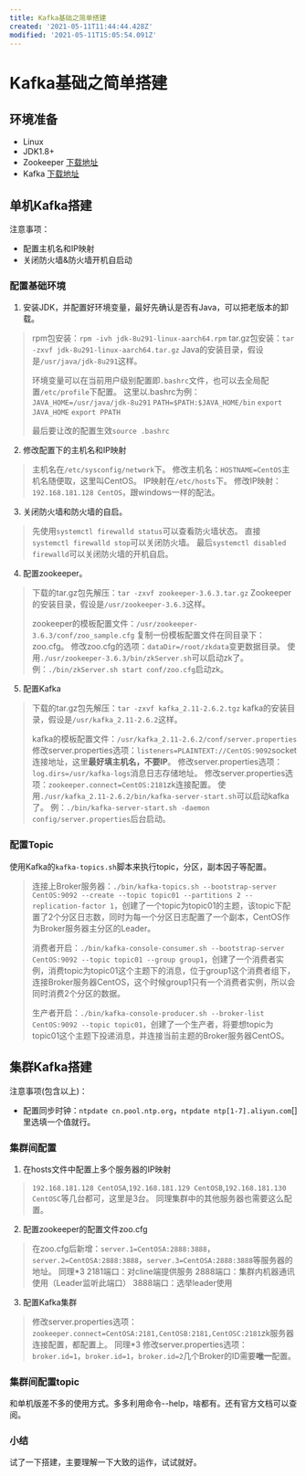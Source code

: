 ```yaml
---
title: Kafka基础之简单搭建
created: '2021-05-11T11:44:44.428Z'
modified: '2021-05-11T15:05:54.091Z'
---
```


# Kafka基础之简单搭建

## 环境准备
- Linux
- JDK1.8+
- Zookeeper [下载地址](https://downloads.apache.org/zookeeper/)
- Kafka [下载地址](http://kafka.apache.org/downloads)

## 单机Kafka搭建
注意事项：
- 配置主机名和IP映射
- 关闭防火墙&防火墙开机自启动

### 配置基础环境
1. 安装JDK，并配置好环境变量，最好先确认是否有Java，可以把老版本的卸载。
> rpm包安装：`rpm -ivh jdk-8u291-linux-aarch64.rpm`
> tar.gz包安装：`tar -zxvf jdk-8u291-linux-aarch64.tar.gz`
> Java的安装目录，假设是`/usr/java/jdk-8u291`这样。
>
> 环境变量可以在当前用户级别配置即`.bashrc`文件，也可以去全局配置`/etc/profile`下配置。
> 这里以.bashrc为例：
> `JAVA_HOME=/usr/java/jdk-8u291`
> `PATH=$PATH:$JAVA_HOME/bin`
> `export JAVA_HOME`
> `export PPATH`
>
> 最后要让改的配置生效`source .bashrc`

2. 修改配置下的主机名和IP映射
> 主机名在`/etc/sysconfig/network`下。
> 修改主机名：`HOSTNAME=CentOS`主机名随便取，这里叫CentOS。
> IP映射在`/etc/hosts`下。
> 修改IP映射：`192.168.181.128 CentOS`，跟windows一样的配法。

3. 关闭防火墙和防火墙的自启。
> 先使用`systemctl firewalld status`可以查看防火墙状态。
> 直接`systemctl firewalld stop`可以关闭防火墙。
> 最后`systemctl disabled firewalld`可以关闭防火墙的开机自启。

4. 配置zookeeper。
> 下载的tar.gz包先解压：`tar -zxvf zookeeper-3.6.3.tar.gz`
> Zookeeper的安装目录，假设是`/usr/zookeeper-3.6.3`这样。
> 
> zookeeper的模板配置文件：`/usr/zookeeper-3.6.3/conf/zoo_sample.cfg`
> 复制一份模板配置文件在同目录下：zoo.cfg。
> 修改zoo.cfg的选项：`dataDir=/root/zkdata`变更数据目录。
> 使用`./usr/zookeeper-3.6.3/bin/zkServer.sh`可以启动zk了。
> 例：`./bin/zkServer.sh start conf/zoo.cfg`启动zk。

5. 配置Kafka
> 下载的tar.gz包先解压：`tar -zxvf kafka_2.11-2.6.2.tgz`
> kafka的安装目录，假设是`/usr/kafka_2.11-2.6.2`这样。
>
> kafka的模板配置文件：`/usr/kafka_2.11-2.6.2/conf/server.properties`
> 修改server.properties选项：`listeners=PLAINTEXT://CentOS:9092`socket连接地址，这里**最好填主机名，不要IP**。
> 修改server.properties选项：`log.dirs=/usr/kafka-logs`消息日志存储地址。
> 修改server.properties选项：`zookeeper.connect=CentOS:2181`zk连接配置。
> 使用`./usr/kafka_2.11-2.6.2/bin/kafka-server-start.sh`可以启动kafka了。
> 例：`./bin/kafka-server-start.sh -daemon config/server.properties`后台启动。

### 配置Topic
使用Kafka的`kafka-topics.sh`脚本来执行topic，分区，副本因子等配置。
> 连接上Broker服务器：`./bin/kafka-topics.sh --bootstrap-server CentOS:9092 --create --topic topic01 --partitions 2 --replication-factor 1`，创建了一个topic为topic01的主题，该topic下配置了2个分区日志数，同时为每一个分区日志配置了一个副本，CentOS作为Broker服务器主分区的Leader。
>
> 消费者开启：`./bin/kafka-console-consumer.sh --bootstrap-server CentOS:9092 --topic topic01 --group group1`，创建了一个消费者实例，消费topic为topic01这个主题下的消息，位于group1这个消费者组下，连接Broker服务器CentOS，这个时候group1只有一个消费者实例，所以会同时消费2个分区的数据。
>
> 生产者开启：`./bin/kafka-console-producer.sh --broker-list CentOS:9092 --topic topic01`，创建了一个生产者，将要想topic为topic01这个主题下投递消息，并连接当前主题的Broker服务器CentOS。

## 集群Kafka搭建
注意事项(包含以上)：
- 配置同步时钟：`ntpdate cn.pool.ntp.org`，`ntpdate ntp[1-7].aliyun.com`[]里选填一个值就行。

### 集群间配置
1. 在hosts文件中配置上多个服务器的IP映射
> `192.168.181.128 CentOSA`,`192.168.181.129 CentOSB`,`192.168.181.130 CentOSC`等几台都可，这里是3台。
> 同理集群中的其他服务器也需要这么配置。

2. 配置zookeeper的配置文件zoo.cfg
> 在zoo.cfg后新增：`server.1=CentOSA:2888:3888`，`server.2=CentOSA:2888:3888`，`server.3=CentOSA:2888:3888`等服务器的地址。
> 同理*3
> 2181端口：对cline端提供服务
> 2888端口：集群内机器通讯使用（Leader监听此端口）
> 3888端口：选举leader使用

3. 配置Kafka集群
> 修改server.properties选项：`zookeeper.connect=CentOSA:2181,CentOSB:2181,CentOSC:2181`zk服务器连接配置，都配置上。
> 同理*3
> 修改server.properties选项：`broker.id=1`，`broker.id=1`，`broker.id=2`几个Broker的ID需要**唯一**配置。

### 集群间配置topic
和单机版差不多的使用方式。多多利用命令--help，啥都有。还有官方文档可以查阅。

### 小结
试了一下搭建，主要理解一下大致的运作，试试就好。

